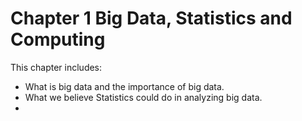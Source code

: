 # Chapter 1 Big Data, Statistics and Computing

This chapter includes:

- What is big data and the importance of big data.
- What we believe Statistics could do in analyzing big data.
- 
